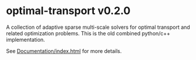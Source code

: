 # optimal-transport v0.2.0
A collection of adaptive sparse multi-scale solvers for optimal transport and related optimization problems.
This is the old combined python/c++ implementation.

See [Documentation/index.html](http://htmlpreview.github.io/?https://github.com/bernhard-schmitzer/optimal-transport/blob/master/v0.2.0/Documentation/index.html) for more details.
